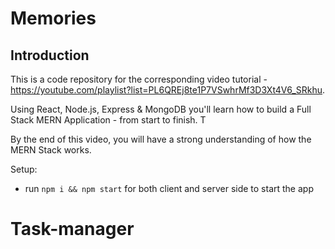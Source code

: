 # Memories


## Introduction
This is a code repository for the corresponding video tutorial - https://youtube.com/playlist?list=PL6QREj8te1P7VSwhrMf3D3Xt4V6_SRkhu.

Using React, Node.js, Express & MongoDB you'll learn how to build a Full Stack MERN Application - from start to finish. T

By the end of this video, you will have a strong understanding of how the MERN Stack works.



Setup:
- run ```npm i && npm start``` for both client and server side to start the app
# Task-manager
